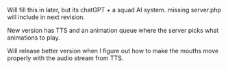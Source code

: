 Will fill this in later, but its chatGPT + a squad AI system.
missing server.php will include in next revision.

New version has TTS and an animation queue where the server picks what animations to play.

Will release better version when I figure out how to make the mouths move properly with the audio stream from TTS.
